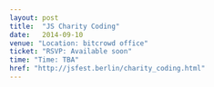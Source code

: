 ```yaml
---
layout: post
title:  "JS Charity Coding"
date:   2014-09-10
venue: "Location: bitcrowd office"
ticket: "RSVP: Available soon"
time: "Time: TBA"
href: "http://jsfest.berlin/charity_coding.html"
---
```

<!-- fill in the URL of your event host page if you haven't enough information for a detail page, so the event link won't point on the detail page at all -->
